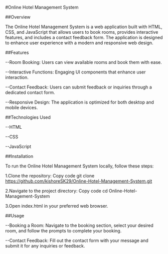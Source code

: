 #Online Hotel Management System

##Overview

The Online Hotel Management System is a web application built with HTML, CSS, and JavaScript that allows users to book rooms, provides interactive features, and includes a contact feedback form. The application is designed to enhance user experience with a modern and responsive web design.

##Features

--Room Booking: Users can view available rooms and book them with ease.

--Interactive Functions: Engaging UI components that enhance user interaction.

--Contact Feedback: Users can submit feedback or inquiries through a dedicated contact form.

--Responsive Design: The application is optimized for both desktop and mobile devices.

##Technologies Used

--HTML

--CSS

--JavaScript

##Installation

To run the Online Hotel Management System locally, follow these steps:

1.Clone the repository:
Copy code
git clone https://github.com/kishoreSK29/Online-Hotel-Management-System.git

2.Navigate to the project directory:
Copy code
cd Online-Hotel-Management-System

3.Open index.html in your preferred web browser.

##Usage

--Booking a Room: Navigate to the booking section, select your desired room, and follow the prompts to complete your booking.

--Contact Feedback: Fill out the contact form with your message and submit it for any inquiries or feedback.
